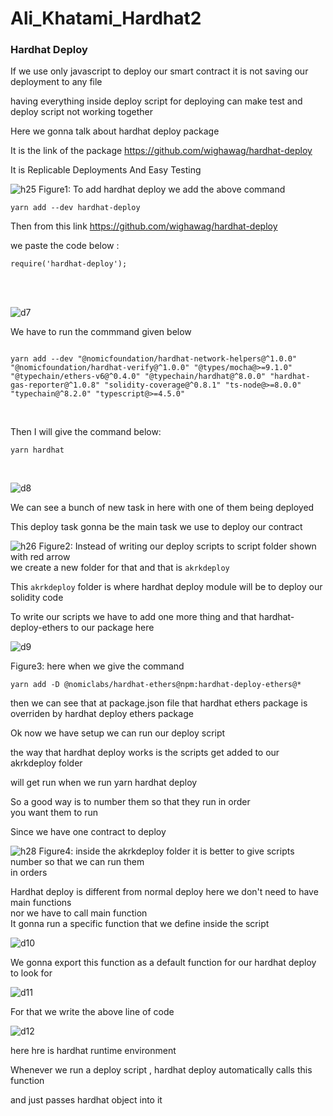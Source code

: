 # Ali_Khatami_Hardhat2

### Hardhat Deploy

If we use only javascript to deploy our smart contract it is not saving our deployment to any file <br>

having everything inside deploy script for deploying can make test and deploy script not working together<br>

Here we gonna talk about hardhat deploy package <br>

It is the link of the package https://github.com/wighawag/hardhat-deploy <br>

It is Replicable Deployments And Easy Testing 

![h25](https://github.com/C191068/Ali_Khatami_Hardhat2/assets/89090776/6990409b-f8cf-4c69-ba6a-0a0ad9ee706f)
Figure1: To add hardhat deploy we add the above command 

```
yarn add --dev hardhat-deploy

````
Then from this link https://github.com/wighawag/hardhat-deploy

we paste the code below : <br>



```
require('hardhat-deploy');

```

<br><br>

![d7](https://github.com/C191068/Ali_Khatami_Hardhat2/assets/89090776/9c4c5dbc-5949-44ce-9273-1ddb908cb7ba)

We have to run the commmand given below <br>

```

yarn add --dev "@nomicfoundation/hardhat-network-helpers@^1.0.0" "@nomicfoundation/hardhat-verify@^1.0.0" "@types/mocha@>=9.1.0" "@typechain/ethers-v6@^0.4.0" "@typechain/hardhat@^8.0.0" "hardhat-gas-reporter@^1.0.8" "solidity-coverage@^0.8.1" "ts-node@>=8.0.0" "typechain@^8.2.0" "typescript@>=4.5.0"

```

<br>

Then I will give the command below: <br>

```
yarn hardhat

```

<br>

![d8](https://github.com/C191068/Ali_Khatami_Hardhat2/assets/89090776/58aec6ec-dd59-460c-9219-e44afca648ab)

We can see a bunch of new task in here with one of them being deployed <br>

This deploy task gonna be the main task we use to deploy our contract <br>














![h26](https://github.com/C191068/Ali_Khatami_Hardhat2/assets/89090776/8f0cfe15-effe-4fab-beaa-68cf066a6d46)
Figure2: Instead of writing our deploy scripts to script folder shown with red arrow <br>
we create a new folder for that and that is ```akrkdeploy``` <br>

This ```akrkdeploy``` folder is where hardhat deploy module will be to deploy our solidity code <br>

To write our scripts we have to add one more thing and that hardhat-deploy-ethers to our package here <br>

![d9](https://github.com/C191068/Ali_Khatami_Hardhat2/assets/89090776/46f70c39-ed17-4f9d-b48f-7a4adf60d7db)


Figure3: here when we give the command 

```
yarn add -D @nomiclabs/hardhat-ethers@npm:hardhat-deploy-ethers@*
```

then we can see that at package.json file that hardhat ethers package is overriden by hardhat deploy ethers package <br>


Ok now we have setup we can run our deploy script <br>

the way that hardhat deploy works is the scripts get added to our akrkdeploy folder <br>

will get run when we run yarn hardhat deploy <br>

So a good way is to number them so that they run in order <br>
you want them to run <br>

Since we have one contract to deploy <br>




![h28](https://github.com/C191068/Ali_Khatami_Hardhat2/assets/89090776/96f3ec65-c328-4377-a4df-8bfeae4e0c9c)
Figure4: inside the akrkdeploy folder it is better to give scripts number so that we can run them <br>
in orders <br>

Hardhat deploy is different from normal deploy here we don't need to have main functions <br>
nor we have to call main function <br>
It gonna run a specific function that we define inside the script <br>




![d10](https://github.com/C191068/Ali_Khatami_Hardhat2/assets/89090776/115a7a85-5723-4bdb-998f-7aa9dbd3ce6a)


We gonna export this function as a default function for our hardhat deploy to look for  <br>


![d11](https://github.com/C191068/Ali_Khatami_Hardhat2/assets/89090776/fb2ec79a-e99f-40f5-8c88-ae6da3f6b03e)

For that we write the above line of code <br>


![d12](https://github.com/C191068/Ali_Khatami_Hardhat2/assets/89090776/3189f454-c276-45ec-b9c5-4b6eb548c74f)

here hre is hardhat runtime environment <br>

Whenever we run a deploy script , hardhat deploy automatically calls this function <br>

and just passes hardhat object into it <br>











